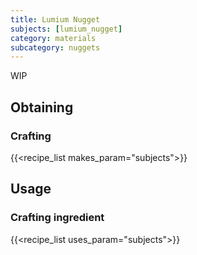 ```yaml
---
title: Lumium Nugget
subjects: [lumium_nugget]
category: materials
subcategory: nuggets
---
```


WIP

Obtaining
---------

### Crafting
{{<recipe_list makes_param="subjects">}}


Usage
-----

### Crafting ingredient
{{<recipe_list uses_param="subjects">}}
